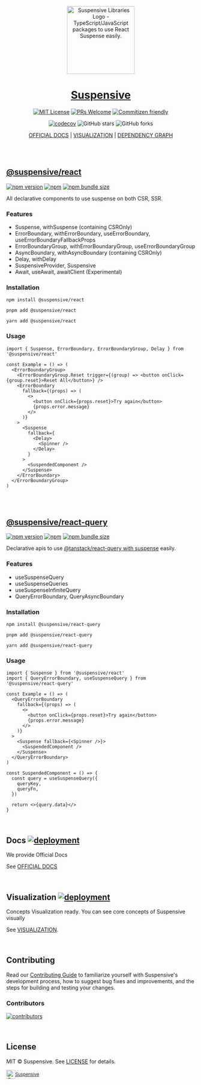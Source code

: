 <div align="center">
  <a href="https://suspensive.org" title="Suspensive Libraries - TypeScript/JavaScript packages to use React Suspense easily">
    <img src="https://github.com/suspensive/react/blob/main/assets/logo_background_star.png?raw=true" alt="Suspensive Libraries Logo - TypeScript/JavaScript packages to use React Suspense easily." height="180" />
    <h1 align="center">Suspensive</h1>
  </a>
</div>

<div align="center">

[![MIT License](https://img.shields.io/badge/license-MIT-blue.svg?style=for-the-badge&color=000&labelColor=000)](https://github.com/suspensive/react/blob/main/LICENSE)
[![PRs Welcome](https://img.shields.io/badge/PRs-welcome-deepgreen.svg?style=for-the-badge&color=000&labelColor=000)](https://github.com/suspensive/react/pulls)
[![Commitizen friendly](https://img.shields.io/badge/commitizen-friendly-deepgreen.svg?style=for-the-badge&color=000&labelColor=000)](http://commitizen.github.io/cz-cli/)

[![codecov](https://codecov.io/gh/suspensive/react/branch/main/graph/badge.svg?token=H4VQ71NJ16)](https://codecov.io/gh/suspensive/react) ![GitHub stars](https://img.shields.io/github/stars/suspensive/react?style=social) ![GitHub forks](https://img.shields.io/github/forks/suspensive/react?style=social)

</div>

<div align="center">

[OFFICIAL DOCS](https://suspensive.org) | [VISUALIZATION](https://visualization.suspensive.org) | [DEPENDENCY GRAPH](https://graph.suspensive.org)

</div>

<br/>
<br/>

## [@suspensive/react](https://suspensive.org/docs/react/installation)

[![npm version](https://img.shields.io/npm/v/@suspensive/react?color=000&labelColor=000&logo=npm&label=)](https://www.npmjs.com/package/@suspensive/react)
[![npm](https://img.shields.io/npm/dm/@suspensive/react?color=000&labelColor=000)](https://www.npmjs.com/package/@suspensive/react)
[![npm bundle size](https://img.shields.io/bundlephobia/minzip/@suspensive/react?color=000&labelColor=000)](https://www.npmjs.com/package/@suspensive/react)

All declarative components to use suspense on both CSR, SSR.

### Features

- Suspense, withSuspense (containing CSROnly)
- ErrorBoundary, withErrorBoundary, useErrorBoundary, useErrorBoundaryFallbackProps
- ErrorBoundaryGroup, withErrorBoundaryGroup, useErrorBoundaryGroup
- AsyncBoundary, withAsyncBoundary (containing CSROnly)
- Delay, withDelay
- SuspensiveProvider, Suspensive
- Await, useAwait, awaitClient (Experimental)

### Installation

```shell
npm install @suspensive/react
```

```shell
pnpm add @suspensive/react
```

```shell
yarn add @suspensive/react
```

### Usage

```tsx
import { Suspense, ErrorBoundary, ErrorBoundaryGroup, Delay } from '@suspensive/react'

const Example = () => (
  <ErrorBoundaryGroup>
    <ErrorBoundaryGroup.Reset trigger={(group) => <button onClick={group.reset}>Reset All</button>} />
    <ErrorBoundary
      fallback={(props) => (
        <>
          <button onClick={props.reset}>Try again</button>
          {props.error.message}
        </>
      )}
    >
      <Suspense
        fallback={
          <Delay>
            <Spinner />
          </Delay>
        }
      >
        <SuspendedComponent />
      </Suspense>
    </ErrorBoundary>
  </ErrorBoundaryGroup>
)
```

<br/>
<br/>

## [@suspensive/react-query](https://suspensive.org/docs/react-query/installation)

[![npm version](https://img.shields.io/npm/v/@suspensive/react-query?color=000&labelColor=000&logo=npm&label=)](https://www.npmjs.com/package/@suspensive/react-query)
[![npm](https://img.shields.io/npm/dm/@suspensive/react-query?color=000&labelColor=000)](https://www.npmjs.com/package/@suspensive/react-query)
[![npm bundle size](https://img.shields.io/bundlephobia/minzip/@suspensive/react-query?color=000&labelColor=000)](https://www.npmjs.com/package/@suspensive/react-query)

Declarative apis to use [@tanstack/react-query with suspense](https://tanstack.com/query/v4/docs/guides/suspense) easily.

### Features

- useSuspenseQuery
- useSuspenseQueries
- useSuspenseInfiniteQuery
- QueryErrorBoundary, QueryAsyncBoundary

### Installation

```shell
npm install @suspensive/react-query
```

```shell
pnpm add @suspensive/react-query
```

```shell
yarn add @suspensive/react-query
```

### Usage

```tsx
import { Suspense } from '@suspensive/react'
import { QueryErrorBoundary, useSuspenseQuery } from '@suspensive/react-query'

const Example = () => (
  <QueryErrorBoundary
    fallback={(props) => (
      <>
        <button onClick={props.reset}>Try again</button>
        {props.error.message}
      </>
    )}
  >
    <Suspense fallback={<Spinner />}>
      <SuspendedComponent />
    </Suspense>
  </QueryErrorBoundary>
)

const SuspendedComponent = () => {
  const query = useSuspenseQuery({
    queryKey,
    queryFn,
  })

  return <>{query.data}</>
}
```

<br/>

## Docs [![deployment](https://img.shields.io/github/deployments/suspensive/react/Production%20%E2%80%93%20docs?label=vercel&logo=vercel&logoColor=white&color=000&labelColor=000)](https://suspensive.org)

We provide Official Docs

See [OFFICIAL DOCS](https://suspensive.org)

<br/>

## Visualization [![deployment](https://img.shields.io/github/deployments/suspensive/react/Production%20%E2%80%93%20Visualization?label=vercel&logo=vercel&logoColor=white&color=000&labelColor=000)](https://visualization.suspensive.org)

Concepts Visualization ready. You can see core concepts of Suspensive visually

See [VISUALIZATION](https://visualization.suspensive.org).

<br/>

## Contributing

Read our [Contributing Guide](./CONTRIBUTING.md) to familiarize yourself with Suspensive's development process, how to suggest bug fixes and improvements, and the steps for building and testing your changes.

### Contributors

[![contributors](https://contrib.rocks/image?repo=suspensive/react)](https://github.com/suspensive/react/graphs/contributors)

<br/>

## License

MIT © Suspensive. See [LICENSE](./LICENSE) for details.

<div align="center">
  <a title="Suspensive" href="https://github.com/suspensive">
    <div style='display:flex; align-items:center;'>
      <img alt="Suspensive" src="https://github.com/suspensive/react/blob/main/docs/public/img/logo_dark.png?raw=true" width="24">
      <sup>Suspensive</sup>
    </div>
  </a>
</div>
